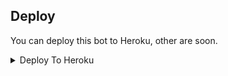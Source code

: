 
## Deploy
You can deploy this bot to Heroku, other are soon.

<details><summary>Deploy To Heroku</summary>
<p>
<br>
<a href="https://heroku.com/deploy?template=https://github.com/RSR-TG-Info/MZBot">
  <img src="https://www.herokucdn.com/deploy/button.svg" alt="Deploy">
</a>
</p>
</details>

